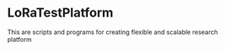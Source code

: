 # LoRaTestPlatform
This are scripts and programs for creating flexible and scalable research platform
